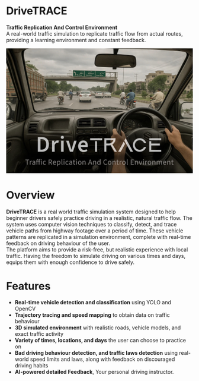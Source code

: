 # DriveTRACE
**Traffic Replication And Control Environment**
<br>
A real-world traffic simulation to replicate traffic flow from actual routes, providing a learning environment and constant feedback.

![screenshot](Docs/Images/Cover%20Image%20copy.jpg)
<br> 

# Overview
**DriveTRACE** is a real world traffic simulation system designed to help beginner drivers safely practice driving in a realistic, natural traffic flow. The system uses computer vision techniques to classify, detect, and trace vehicle paths from highway footage over a period of time. These vehicle patterns are replicated in a simulation environment, complete with real-time feedback on driving behaviour of the user.
<br>
The platform aims to provide a risk-free, but realistic experience with local traffic. Having the freedom to simulate driving on various times and days, equips them with enough confidence to drive safely.
<br>

# Features
- **Real-time vehicle detection and classification** using YOLO and OpenCV
- **Trajectory tracing and speed mapping** to obtain data on traffic behaviour
- **3D simulated environment** with realistic roads, vehicle models, and exact traffic activity
- **Variety of times, locations, and days** the user can choose to practice on
- **Bad driving behaviour detection, and traffic laws detection** using real-world speed limits and laws, along with feedback on discouraged driving habits
- **AI-powered detailed Feedback**, Your personal driving instructor.
